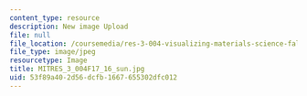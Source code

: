 ```yaml
---
content_type: resource
description: New image Upload
file: null
file_location: /coursemedia/res-3-004-visualizing-materials-science-fall-2017/53f89a402d56dcfb1667655302dfc012_MITRES_3_004F17_16_sun.jpg
file_type: image/jpeg
resourcetype: Image
title: MITRES_3_004F17_16_sun.jpg
uid: 53f89a40-2d56-dcfb-1667-655302dfc012
---
```

